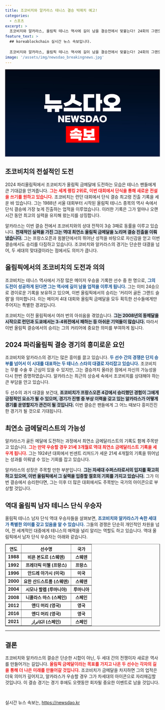 ```yaml
---
title: 조코비치와 알카라스 테니스 결승 빅매치 예고!
categories:
  - 스포츠
excerpt: >
  조코비치와 알카라스, 올림픽 테니스 역사에 길이 남을 결승전에서 맞붙는다! 24회의 그랜드 슬램을 자랑하는 조코비치는 커리어 골든 그랜드 슬램에 도전하고, 알카라스는 최연소 금메달을 노린다. 누가 승리할까?
feature_text: >
  ## koreablockchain 실시간 뉴스 속보입니다.

  조코비치와 알카라스, 올림픽 테니스 역사에 길이 남을 결승전에서 맞붙는다! 24회의 그랜드 슬램을 자랑하는 조코비치는 커리어 골든 그랜드 슬램에 도전하고, 알카라스는 최연소 금메달을 노린다. 누가 승리할까?
image: '/assets/img/newsdao_breakingnews.jpg'
---
```


<p><img src="/assets/img/newsdao_breakingnews.jpg" alt="koreablockchain 속보" /></p>

<h2 data-ke-size="size26">조코비치의 전설적인 도전</h2>

<p data-ke-size="size16">2024 파리올림픽에서 조코비치가 올림픽 금메달에 도전하는 모습은 테니스 팬들에게 큰 기대감을 안겨줍니다. <b><span style="color: #ee2323;">그는 세계 랭킹 2위로, 이번 대회에서 단식을 통해 새로운 전설을 쓰기를 원하고 있습니다.</span></b> 조코비치는 런던 대회에서 단식 결승 최고령 진출 기록을 세운 바 있습니다. 그는 1988년 서울 대회부터 시작된 올림픽 테니스 종목의 역사 속에서 단식 결승에 가장 늦게 진출하는 업적을 이루었습니다. 이러한 기록은 그가 얼마나 오랜 시간 동안 최고의 실력을 유지해 왔는지를 상징합니다.</p>

<p data-ke-size="size16">알카라스는 이번 결승 전에서 조코비치와의 상대 전적이 3승 3패로 동률을 이루고 있습니다. <b><span style="background-color: #21538527;">천재적인 실력을 가진 그는 역대 최연소 올림픽 금메달을 노리며 결승 진출을 이뤄냈습니다.</span></b> 그는 프랑스오픈과 윔블던에서의 뛰어난 성적을 바탕으로 자신감을 얻고 이번 결승에서도 승리를 다짐하고 있습니다. 조코비치와 알카라스의 경기는 단순한 대결을 넘어, 두 세대의 맞대결이라는 점에서도 의미가 큽니다.</p>

<h2 data-ke-size="size26">올림픽에서의 조코비치의 도전과 의의</h2>

<p data-ke-size="size16">조코비치는 테니스 역사에서 가장 많은 메이저 우승을 기록한 선수 중 한 명으로, <b><span style="color: #1a5490;">그의 도전이 성공하게 된다면 그는 역사에 길이 남을 업적을 이루게 됩니다.</span></b> 그는 이미 24승으로 경이로운 기록을 보유하고 있으며, 이번 올림픽에서의 승리는 '커리어 골든 그랜드 슬램'을 의미합니다. 이는 메이저 4대 대회와 올림픽 금메달을 모두 획득한 선수들에게만 주어지는 특별한 경과입니다.</p>

<p data-ke-size="size16">조코비치는 이전 올림픽에서 여러 번의 아쉬움을 겪었습니다. <b><span style="background-color: #21538527;">그는 2008년의 동메달을 시작으로 런던과 도쿄에서는 3-4위전에서 패하는 등 아쉬운 기억들이 많습니다.</span></b> 따라서 이번 올림픽 결승에서의 승리는 그의 커리어에 중요한 의미를 부여하게 됩니다.</p>

<h2 data-ke-size="size26">2024 파리올림픽 결승 경기의 흥미로운 요인</h2>

<p data-ke-size="size16">조코비치와 알카라스의 경기는 많은 흥미를 끌고 있습니다. <b><span style="color: #1a5490;">두 선수 간의 경쟁은 단지 승부를 넘어서 이 시대를 대표하는 두 테니스 스타의 대결로 자리잡고 있습니다.</span></b> 조코비치는 무릎 수술 후 근심이 있을 수 있지만, 그는 결승까지 올라온 점에서 자신의 가능성을 다시 한번 증명하였습니다. 알카라스는 최근의 상승세 속에서 조코비치를 상대해야 하는 큰 부담을 안고 있습니다.</p>

<p data-ke-size="size16">두 선수의 과거 대결을 보건대, <b><span style="background-color: #21538527;">조코비치가 프랑스오픈 4강에서 승리했던 경험이 그에게 긍정적인 요소가 될 수 있으며, 경기가 진행 중 부상 이력을 갖고 있는 알카라스가 어떻게 경기를 운영할지가 관건이 될 것입니다.</span></b> 이번 결승은 팬들에게 그 어느 때보다 흥미진진한 경기가 될 것으로 기대됩니다.</p>

<h2 data-ke-size="size26">최연소 금메달리스트의 가능성</h2>

<p data-ke-size="size16">알카라스가 골든 메달에 도전하는 과정에서 최연소 금메달리스트의 기록도 함께 주목받고 있습니다. <b><span style="color: #ee2323;">그는 만약 우승할 경우 21세 3개월로 역대 최연소 금메달리스트 기록을 세우게 됩니다.</span></b> 그는 1924년 대회에서 빈센트 리처드가 세운 21세 4개월의 기록을 뛰어넘는 성과를 이뤄낼 수 있는 기회를 잡고 있습니다.</p>

<p data-ke-size="size16">알카라스의 성장은 주목할 만한 부분입니다. <b><span style="background-color: #21538527;">그는 차세대 수퍼스타로서의 입지를 확고히 하고 있으며, 이번 올림픽에서 그 실력을 입증할 절호의 기회를 가지고 있습니다.</span></b> 그가 이번 결승에서 승리한다면, 그는 이후 더 많은 대회에서도 주목받는 국가의 아이콘으로 부상할 것입니다.</p>

<h2 data-ke-size="size26">역대 올림픽 남자 테니스 단식 우승자</h2>

<p data-ke-size="size16">올림픽 테니스 남자 단식 역대 우승자들을 살펴보면, <b><span style="color: #1a5490;">조코비치와 알카라스가 속한 세대가 특별한 의미를 갖고 있음을 알 수 있습니다.</span></b> 그들의 경쟁은 단순히 개인적인 차원을 넘어, 전 세계적인 대중에게 테니스의 매력을 널리 알리는 역할도 하고 있습니다. 역대 올림픽에서 남자 단식 우승자는 아래와 같습니다.</p>

<table style="width: 100%; border-collapse: collapse;" border="1">
<thead>
<tr>
<th style="text-align: center; height: 20px;"><b>연도</b></th>
<th style="text-align: center; height: 20px;"><b>선수명</b></th>
<th style="text-align: center; height: 20px;"><b>국가</b></th>
</tr>
</thead>
<tbody>
<tr>
<td style="text-align: center; height: 17px;"><b>1988</b></td>
<td style="text-align: center; height: 17px;"><b>비욘 본도르 (스웨덴)</b></td>
<td style="text-align: center; height: 17px;"><b>스웨덴</b></td>
</tr>
<tr>
<td style="text-align: center; height: 17px;"><b>1992</b></td>
<td style="text-align: center; height: 17px;"><b>프레더릭 미첼 (프랑스)</b></td>
<td style="text-align: center; height: 17px;"><b>프랑스</b></td>
</tr>
<tr>
<td style="text-align: center; height: 17px;"><b>1996</b></td>
<td style="text-align: center; height: 17px;"><b>안드레 아가시 (미국)</b></td>
<td style="text-align: center; height: 17px;"><b>미국</b></td>
</tr>
<tr>
<td style="text-align: center; height: 17px;"><b>2000</b></td>
<td style="text-align: center; height: 17px;"><b>요한 산드스트롬 (스웨덴)</b></td>
<td style="text-align: center; height: 17px;"><b>스웨덴</b></td>
</tr>
<tr>
<td style="text-align: center; height: 17px;"><b>2004</b></td>
<td style="text-align: center; height: 17px;"><b>시모나 할렙 (루마니아)</b></td>
<td style="text-align: center; height: 17px;"><b>루마니아</b></td>
</tr>
<tr>
<td style="text-align: center; height: 17px;"><b>2008</b></td>
<td style="text-align: center; height: 17px;"><b>니콜라스 마스 (스페인)</b></td>
<td style="text-align: center; height: 17px;"><b>스페인</b></td>
</tr>
<tr>
<td style="text-align: center; height: 17px;"><b>2012</b></td>
<td style="text-align: center; height: 17px;"><b>앤디 머리 (영국)</b></td>
<td style="text-align: center; height: 17px;"><b>영국</b></td>
</tr>
<tr>
<td style="text-align: center; height: 17px;"><b>2016</b></td>
<td style="text-align: center; height: 17px;"><b>앤디 머리 (영국)</b></td>
<td style="text-align: center; height: 17px;"><b>영국</b></td>
</tr>
<tr>
<td style="text-align: center; height: 17px;"><b>2021</b></td>
<td style="text-align: center; height: 17px;"><b>الكاتراز (스페인)</b></td>
<td style="text-align: center; height: 17px;"><b>스페인</b></td>
</tr>
</tbody>
</table>

<hr>

<h2 data-ke-size="size26">결론</h2>

<p data-ke-size="size16">조코비치와 알카라스의 결승은 단순한 시합이 아닌, 두 세대 간의 전쟁이자 새로운 역사를 만들어가는 길입니다. <b><span style="color: #ee2323;">올림픽 금메달이라는 목표를 가지고 나온 두 선수는 각자의 길을 통해 더 나은 미래를 만들어갈 것입니다.</span></b> 조코비치가 금메달을 차지하면 그의 업적은 더욱 의미가 깊어지고, 알카라스가 우승할 경우 그가 차세대의 아이콘으로 자리매김할 것입니다. 이 결승 경기는 경기 후에도 오랫동안 회자될 중요한 이벤트로 남을 것입니다.</p>

<p data-ke-size="size16">&nbsp;</p>
실시간 뉴스 속보는, <a href="https://newsdao.kr" rel="dofollow">https://newsdao.kr</a>


